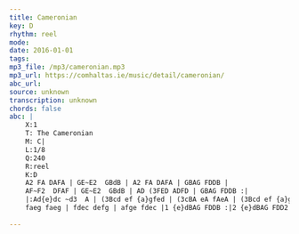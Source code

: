 ```yaml
---
title: Cameronian
key: D
rhythm: reel
mode: 
date: 2016-01-01
tags:
mp3_file: /mp3/cameronian.mp3
mp3_url: https://comhaltas.ie/music/detail/cameronian/
abc_url: 
source: unknown
transcription: unknown
chords: false
abc: |
    X:1
    T: The Cameronian
    M: C|
    L:1/8
    Q:240
    R:reel
    K:D
    A2 FA DAFA | GE~E2  GBdB | A2 FA DAFA | GBAG FDDB |
    AF~F2  DFAF | GE~E2  GBdB | AD (3FED ADFD | GBAG FDDB :|
    |:Ad{e}dc ~d3  A | (3Bcd ef {a}gfed | (3cBA eA fAeA | (3Bcd ef {a}gfeg |
    faeg faeg | fdec defg | afge fdec |1 {e}dBAG FDDB :|2 {e}dBAG FDD2 ||
    
---
```


